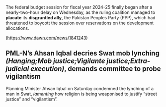 The federal budget session for fiscal year 2024-25 finally began after a nearly-two-hour delay on Wednesday, as the ruling coalition managed to **placate** its **disgruntled ally**, the Pakistan Peoples Party (PPP), which had threatened to boycott the session over reservations on the development allocations.

(https://www.dawn.com/news/1841243)
## PML-N’s Ahsan Iqbal decries Swat mob lynching *(Hanging;Mob justice;Vigilante justice;Extra-judicial execution)*, demands committee to probe vigilantism
Planning Minister Ahsan Iqbal on Saturday condemned the lynching of a man in Swat, *lamenting* how religion is being weaponised to justify “street justice” and “vigilantism”.
